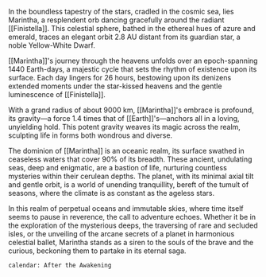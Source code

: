 In the boundless tapestry of the stars, cradled in the cosmic sea, lies Marintha, a resplendent orb dancing gracefully around the radiant [[Finistella]]. This celestial sphere, bathed in the ethereal hues of azure and emerald, traces an elegant orbit 2.8 AU distant from its guardian star, a noble Yellow-White Dwarf.

[[Marintha]]'s journey through the heavens unfolds over an epoch-spanning 1440 Earth-days, a majestic cycle that sets the rhythm of existence upon its surface. Each day lingers for 26 hours, bestowing upon its denizens extended moments under the star-kissed heavens and the gentle luminescence of [[Finistella]].

With a grand radius of about 9000 km, [[Marintha]]'s embrace is profound, its gravity—a force 1.4 times that of [[Earth]]'s—anchors all in a loving, unyielding hold. This potent gravity weaves its magic across the realm, sculpting life in forms both wondrous and diverse.

The dominion of [[Marintha]] is an oceanic realm, its surface swathed in ceaseless waters that cover 90% of its breadth. These ancient, undulating seas, deep and enigmatic, are a bastion of life, nurturing countless mysteries within their cerulean depths. The planet, with its minimal axial tilt and gentle orbit, is a world of unending tranquillity, bereft of the tumult of seasons, where the climate is as constant as the ageless stars.

In this realm of perpetual oceans and immutable skies, where time itself seems to pause in reverence, the call to adventure echoes. Whether it be in the exploration of the mysterious deeps, the traversing of rare and secluded isles, or the unveiling of the arcane secrets of a planet in harmonious celestial ballet, Marintha stands as a siren to the souls of the brave and the curious, beckoning them to partake in its eternal saga.

```calendarium
calendar: After the Awakening
```
